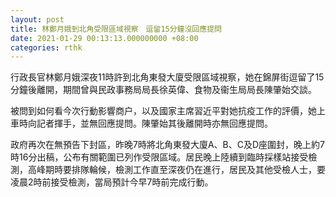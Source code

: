 ```yaml
---
layout: post
title: 林鄭月娥到北角受限區域視察　逗留15分鐘沒回應提問
date: 2021-01-29 00:13:13.000000000 +08:00
categories: rthk
---
```


行政長官林鄭月娥深夜11時許到北角東發大廈受限區域視察，她在錦屏街逗留了15分鐘後離開，期間曾與民政事務局局長徐英偉、食物及衞生局局長陳肇始交談。

被問到如何看今次行動影響商户，以及國家主席習近平對她抗疫工作的評價，她上車時向記者揮手，並無回應提問。陳肇始其後離開時亦無回應提問。

政府再次在無預告下封區，昨晚7時將北角東發大廈A、B、C及D座圍封，晚上約7時16分出稿，公布有關範圍已列作受限區域。居民晚上陸續到臨時採樣站接受檢測，高峰期時要排隊輪候，檢測工作直至深夜仍在進行，居民及其他受檢人士，要凌晨2時前接受檢測，當局預計今早7時前完成行動。
